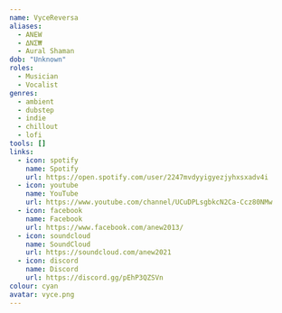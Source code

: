 ```yaml
---
name: VyceReversa
aliases:
  - ANEW
  - ΔΝΣ₩
  - Aural Shaman
dob: "Unknown"
roles:
  - Musician
  - Vocalist
genres:
  - ambient
  - dubstep
  - indie
  - chillout
  - lofi
tools: []
links:
  - icon: spotify
    name: Spotify
    url: https://open.spotify.com/user/2247mvdyyigyezjyhxsxadv4i
  - icon: youtube
    name: YouTube
    url: https://www.youtube.com/channel/UCuDPLsgbkcN2Ca-Ccz80NMw
  - icon: facebook
    name: Facebook
    url: https://www.facebook.com/anew2013/
  - icon: soundcloud
    name: SoundCloud
    url: https://soundcloud.com/anew2021
  - icon: discord
    name: Discord
    url: https://discord.gg/pEhP3QZSVn
colour: cyan
avatar: vyce.png
---
```


